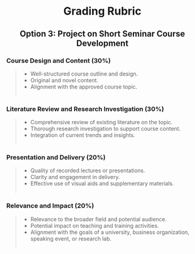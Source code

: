 <h1 align="center"> Grading Rubric </h1>
<h2 align="center"> Option 3: Project on Short Seminar Course Development <br></h2>

<h3> Course Design and Content (30%)</h3>

> - Well-structured course outline and design.
> - Original and novel content.
> - Alignment with the approved course topic.<br><br>


<h3> Literature Review and Research Investigation (30%)</h3>

> - Comprehensive review of existing literature on the topic.
> - Thorough research investigation to support course content.
> - Integration of current trends and insights.<br><br>


<h3> Presentation and Delivery (20%)</h3>

> - Quality of recorded lectures or presentations.
> - Clarity and engagement in delivery.
> - Effective use of visual aids and supplementary materials.<br><br>


<h3> Relevance and Impact (20%)</h3>

> - Relevance to the broader field and potential audience.
> - Potential impact on teaching and training activities.
> - Alignment with the goals of a university, business organization, speaking event, or research lab.<br><br>
